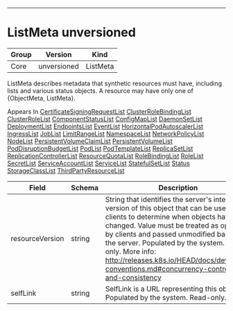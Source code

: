 

-----------
# ListMeta unversioned



Group        | Version     | Kind
------------ | ---------- | -----------
Core | unversioned | ListMeta







ListMeta describes metadata that synthetic resources must have, including lists and various status objects. A resource may have only one of {ObjectMeta, ListMeta}.

<aside class="notice">
Appears In <a href="#certificatesigningrequestlist-v1alpha1">CertificateSigningRequestList</a> <a href="#clusterrolebindinglist-v1alpha1">ClusterRoleBindingList</a> <a href="#clusterrolelist-v1alpha1">ClusterRoleList</a> <a href="#componentstatuslist-v1">ComponentStatusList</a> <a href="#configmaplist-v1">ConfigMapList</a> <a href="#daemonsetlist-v1beta1">DaemonSetList</a> <a href="#deploymentlist-v1beta1">DeploymentList</a> <a href="#endpointslist-v1">EndpointsList</a> <a href="#eventlist-v1">EventList</a> <a href="#horizontalpodautoscalerlist-v1">HorizontalPodAutoscalerList</a> <a href="#ingresslist-v1beta1">IngressList</a> <a href="#joblist-v1">JobList</a> <a href="#limitrangelist-v1">LimitRangeList</a> <a href="#namespacelist-v1">NamespaceList</a> <a href="#networkpolicylist-v1beta1">NetworkPolicyList</a> <a href="#nodelist-v1">NodeList</a> <a href="#persistentvolumeclaimlist-v1">PersistentVolumeClaimList</a> <a href="#persistentvolumelist-v1">PersistentVolumeList</a> <a href="#poddisruptionbudgetlist-v1beta1">PodDisruptionBudgetList</a> <a href="#podlist-v1">PodList</a> <a href="#podtemplatelist-v1">PodTemplateList</a> <a href="#replicasetlist-v1beta1">ReplicaSetList</a> <a href="#replicationcontrollerlist-v1">ReplicationControllerList</a> <a href="#resourcequotalist-v1">ResourceQuotaList</a> <a href="#rolebindinglist-v1alpha1">RoleBindingList</a> <a href="#rolelist-v1alpha1">RoleList</a> <a href="#secretlist-v1">SecretList</a> <a href="#serviceaccountlist-v1">ServiceAccountList</a> <a href="#servicelist-v1">ServiceList</a> <a href="#statefulsetlist-v1beta1">StatefulSetList</a> <a href="#status-unversioned">Status</a> <a href="#storageclasslist-v1beta1">StorageClassList</a> <a href="#thirdpartyresourcelist-v1beta1">ThirdPartyResourceList</a> </aside>

Field        | Schema     | Description
------------ | ---------- | -----------
resourceVersion | string | String that identifies the server's internal version of this object that can be used by clients to determine when objects have changed. Value must be treated as opaque by clients and passed unmodified back to the server. Populated by the system. Read-only. More info: http://releases.k8s.io/HEAD/docs/devel/api-conventions.md#concurrency-control-and-consistency
selfLink | string | SelfLink is a URL representing this object. Populated by the system. Read-only.






